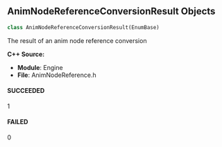 ## AnimNodeReferenceConversionResult Objects

```python
class AnimNodeReferenceConversionResult(EnumBase)
```

The result of an anim node reference conversion

**C++ Source:**

- **Module**: Engine
- **File**: AnimNodeReference.h

<a id="unreal.AnimNodeReferenceConversionResult.SUCCEEDED"></a>

#### SUCCEEDED

1

<a id="unreal.AnimNodeReferenceConversionResult.FAILED"></a>

#### FAILED

0

<a id="unreal.TransitionRequestQueueMode"></a>